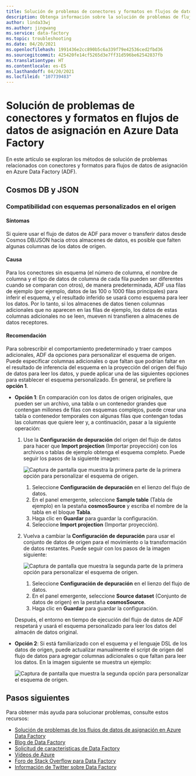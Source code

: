 ```yaml
---
title: Solución de problemas de conectores y formatos en flujos de datos de asignación
description: Obtenga información sobre la solución de problemas de flujos de datos relacionados con conectores y formatos en Azure Data Factory.
author: linda33wj
ms.author: jingwang
ms.service: data-factory
ms.topic: troubleshooting
ms.date: 04/20/2021
ms.openlocfilehash: 1991436e2cc890b5c6a339f79e42536ced2fbd36
ms.sourcegitcommit: 425420fe14cf5265d3e7ff31d596be62542837fb
ms.translationtype: HT
ms.contentlocale: es-ES
ms.lasthandoff: 04/20/2021
ms.locfileid: "107739483"
---
```

# <a name="troubleshoot-connector-and-format-issues-in-mapping-data-flows-in-azure-data-factory"></a>Solución de problemas de conectores y formatos en flujos de datos de asignación en Azure Data Factory


En este artículo se exploran los métodos de solución de problemas relacionados con conectores y formatos para flujos de datos de asignación en Azure Data Factory (ADF).


## <a name="cosmos-db--json"></a>Cosmos DB y JSON

### <a name="support-customized-schemas-in-the-source"></a>Compatibilidad con esquemas personalizados en el origen

#### <a name="symptoms"></a>Síntomas
Si quiere usar el flujo de datos de ADF para mover o transferir datos desde Cosmos DB/JSON hacia otros almacenes de datos, es posible que falten algunas columnas de los datos de origen. 

#### <a name="cause"></a>Causa 
Para los conectores sin esquema (el número de columna, el nombre de columna y el tipo de datos de columna de cada fila pueden ser diferentes cuando se comparan con otros), de manera predeterminada, ADF usa filas de ejemplo (por ejemplo, datos de las 100 o 1000 filas principales) para inferir el esquema, y el resultado inferido se usará como esquema para leer los datos. Por lo tanto, si los almacenes de datos tienen columnas adicionales que no aparecen en las filas de ejemplo, los datos de estas columnas adicionales no se leen, mueven ni transfieren a almacenes de datos receptores.

#### <a name="recommendation"></a>Recomendación
Para sobrescribir el comportamiento predeterminado y traer campos adicionales, ADF da opciones para personalizar el esquema de origen. Puede especificar columnas adicionales o que faltan que podrían faltar en el resultado de inferencia del esquema en la proyección del origen del flujo de datos para leer los datos, y puede aplicar una de las siguientes opciones para establecer el esquema personalizado. En general, se prefiere la **opción 1**.

- **Opción 1**: En comparación con los datos de origen originales, que pueden ser un archivo, una tabla o un contenedor grandes que contengan millones de filas con esquemas complejos, puede crear una tabla o contenedor temporales con algunas filas que contengan todas las columnas que quiere leer y, a continuación, pasar a la siguiente operación: 

    1. Use la **Configuración de depuración** del origen del flujo de datos para hacer que **Import projection** (Importar proyección) con los archivos o tablas de ejemplo obtenga el esquema completo. Puede seguir los pasos de la siguiente imagen:<br/>

        ![Captura de pantalla que muestra la primera parte de la primera opción para personalizar el esquema de origen.](./media/data-flow-troubleshoot-connector-format/customize-schema-option-1-1.png)<br/>
         1. Seleccione **Configuración de depuración** en el lienzo del flujo de datos.
         1. En el panel emergente, seleccione **Sample table** (Tabla de ejemplo) en la pestaña **cosmosSource** y escriba el nombre de la tabla en el bloque **Tabla**.
         1. Haga clic en **Guardar** para guardar la configuración.
         1. Seleccione **Import projection** (Importar proyección).<br/>  
    
    1. Vuelva a cambiar la **Configuración de depuración** para usar el conjunto de datos de origen para el movimiento o la transformación de datos restantes. Puede seguir con los pasos de la imagen siguiente:<br/>

        ![Captura de pantalla que muestra la segunda parte de la primera opción para personalizar el esquema de origen.](./media/data-flow-troubleshoot-connector-format/customize-schema-option-1-2.png) <br/>   
         1. Seleccione **Configuración de depuración** en el lienzo del flujo de datos.
         1. En el panel emergente, seleccione **Source dataset** (Conjunto de datos de origen) en la pestaña **cosmosSource**.
         1. Haga clic en **Guardar** para guardar la configuración.<br/>
    
    Después, el entorno en tiempo de ejecución del flujo de datos de ADF respetará y usará el esquema personalizado para leer los datos del almacén de datos original. <br/>

- **Opción 2**: Si está familiarizado con el esquema y el lenguaje DSL de los datos de origen, puede actualizar manualmente el script de origen del flujo de datos para agregar columnas adicionales o que faltan para leer los datos. En la imagen siguiente se muestra un ejemplo: 

    ![Captura de pantalla que muestra la segunda opción para personalizar el esquema de origen.](./media/data-flow-troubleshoot-connector-format/customize-schema-option-2.png)

## <a name="next-steps"></a>Pasos siguientes
Para obtener más ayuda para solucionar problemas, consulte estos recursos:

*  [Solución de problemas de los flujos de datos de asignación en Azure Data Factory](data-flow-troubleshoot-guide.md)
*  [Blog de Data Factory](https://azure.microsoft.com/blog/tag/azure-data-factory/)
*  [Solicitud de características de Data Factory](https://feedback.azure.com/forums/270578-data-factory)
*  [Vídeos de Azure](https://azure.microsoft.com/resources/videos/index/?sort=newest&services=data-factory)
*  [Foro de Stack Overflow para Data Factory](https://stackoverflow.com/questions/tagged/azure-data-factory)
*  [Información de Twitter sobre Data Factory](https://twitter.com/hashtag/DataFactory)